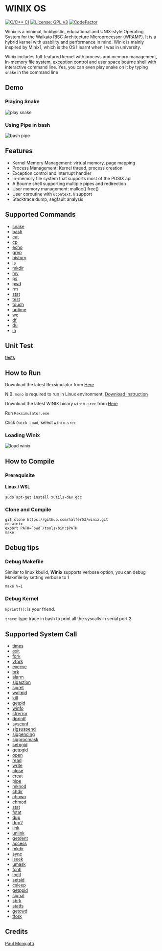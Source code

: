 # WINIX OS

[![C/C++ CI](https://github.com/halfer53/winix/actions/workflows/ccpp.yml/badge.svg)](https://github.com/halfer53/winix/actions/workflows/ccpp.yml) [![License: GPL v3](https://img.shields.io/badge/License-GPLv3-blue.svg)](https://www.gnu.org/licenses/gpl-3.0) [![CodeFactor](https://www.codefactor.io/repository/github/halfer53/winix/badge/master)](https://www.codefactor.io/repository/github/halfer53/winix/overview/master)

Winix is a minimal, hobbyistic, educational and UNIX-style Operating System for the Waikato RISC Architecture Microprocessor (WRAMP). It is a hybrid kernel with usability and performance in mind. Winix is mainly inspired by Minix1, which is the OS I learnt when I was in university.

Winix includes full-featured kernel with process and memory management, in-memory file system, exception control and user space bourne shell with interactive command line. Yes, you can even play snake on it by typing ```snake``` in the command line 

## Demo

### Playing Snake
![play snake](demo/snake.gif)

### Using Pipe in bash
![bash pipe](demo/bash_pipe_ls.gif)

## Features

 - Kernel Memory Management: virtual memory, page mapping
 - Process Management: Kernel thread, process creation
 - Exception control and interrupt handler
 - In-memory file system that supports most of the POSIX api
 - A Bourne shell supporting multiple pipes and redirection
 - User memory management: malloc() free()
 - User coroutine with ```ucontext.h``` support
 - Stacktrace dump, segfault analysis

## Supported Commands

 - [snake](user/commands/snake.c)
 - [bash](user/bash/bash.c)
 - [cat](user/commands/cat.c)
 - [cp](user/commands/cp.c)
 - [echo](user/commands/echo.c)
 - [grep](user/commands/grep.c)
 - [history](user/commands/history.c)
 - [ls](user/commands/ls.c)
 - [mkdir](user/commands/mkdir.c)
 - [mv](user/commands/mv.c)
 - [ps](user/commands/ps.c)
 - [pwd](user/commands/pwd.c)
 - [rm](user/commands/rm.c)
 - [stat](user/commands/stat.c)
 - [test](user/commands/test.c)
 - [touch](user/commands/touch.c)
 - [uptime](user/commands/uptime.c)
 - [wc](user/commands/wc.c)
 - [df](user/commands/df.c)
 - [du](user/commands/du.c)
 - [ln](user/commands/ln.c)

## Unit Test

[tests](tests)

## How to Run

Download the latest Rexsimulator from [Here](https://github.com/halfer53/rexsimulator/releases)

N.B. `mono` is required to run in Linux environment, [Download Instruction](https://www.mono-project.com/download/stable/#download-lin)

Download the latest WINIX binary ```winix.srec``` from [Here](https://github.com/halfer53/winix/releases)

Run ```Rexsimulator.exe```

Click ```Quick Load```, select ```winix.srec```

### Loading Winix
![load winix](demo/load_winix.gif)

## How to Compile

### Prerequisite

#### Linux / WSL 

```shell
sudo apt-get install xutils-dev gcc
```

### Clone and Compile

```shell
git clone https://github.com/halfer53/winix.git
cd winix
export PATH=`pwd`/tools/bin:$PATH
make
```

## Debug tips

### Debug Makefile

Similar to linux kbuild, **Winix** supports verbose option, you can debug Makefile by setting verbose to 1

```shell
make V=1
```

### Debug Kernel

`kprintf()`: is your friend. 

`trace`: type trace in bash to print all the syscalls in serial port 2 


## Supported System Call

 - [times](kernel/system/do_times.c#L23)
 - [exit](kernel/system/do_exit_wait.c#L249)
 - [fork](kernel/system/do_fork.c#L135)
 - [vfork](kernel/system/do_fork.c#L152)
 - [execve](kernel/system/do_execve.c#L48)
 - [brk](kernel/system/do_brk.c#L94)
 - [alarm](kernel/system/do_alarm.c#L29)
 - [sigaction](kernel/system/do_sigaction.c#L44)
 - [sigret](kernel/system/do_sigreturn.c#L19)
 - [waitpid](kernel/system/do_exit_wait.c#L36)
 - [kill](kernel/system/do_kill.c#L57)
 - [getpid](kernel/system/do_getpid.c#L20)
 - [winfo](kernel/system/do_winfo.c#L19)
 - [strerror](kernel/system/do_dprintf.c#L21)
 - [dprintf](kernel/system/do_dprintf.c#L52)
 - [sysconf](kernel/system/do_sysconf.c#L4)
 - [sigsuspend](kernel/system/do_sigsuspend.c#L18)
 - [sigpending](kernel/system/do_sigpending.c#L17)
 - [sigprocmask](kernel/system/do_sigprocmask.c#L20)
 - [setpgid](kernel/system/do_setpgid.c#L3)
 - [getpgid](kernel/system/do_getpgid.c#L4)
 - [open](fs/system/open_close.c#L119)
 - [read](fs/system/read_write.c#L28)
 - [write](fs/system/read_write.c#L35)
 - [close](fs/system/open_close.c#L137)
 - [creat](fs/system/open_close.c#L128)
 - [pipe](fs/system/pipe.c#L39)
 - [mknod](fs/system/mknod.c#L44)
 - [chdir](fs/system/chdir_mkdir.c#L68)
 - [chown](fs/system/chown_chmod.c#L11)
 - [chmod](fs/system/chown_chmod.c#L33)
 - [stat](fs/system/stat.c#L47)
 - [fstat](fs/system/stat.c#L56)
 - [dup](fs/system/dup.c#L50)
 - [dup2](fs/system/dup.c#L54)
 - [link](fs/system/link_unlink.c#L72)
 - [unlink](fs/system/link_unlink.c#L81)
 - [getdent](fs/system/getdent.c#L58)
 - [access](fs/system/umask_access.c#L38)
 - [mkdir](fs/system/chdir_mkdir.c#L75)
 - [sync](fs/system/sync.c#L6)
 - [lseek](fs/system/lseek.c#L58)
 - [umask](fs/system/umask_access.c#L14)
 - [fcntl](fs/system/fcntl.c#L26)
 - [ioctl](fs/system/ioctl.c#L15)
 - [setsid](/kernel/system/do_setsid.c#L3)
 - [csleep](kernel/system/do_csleep.c#L17)
 - [getppid](kernel/system/do_getpid.c#L25)
 - [signal](kernel/system/do_sigaction.c#L70)
 - [sbrk](kernel/system/do_brk.c#L85)
 - [statfs](fs/system/statfs.c#L43)
 - [getcwd](fs/system/getcwd.c#L4)
 - [tfork](kernel/system/do_fork.c#L172)

## Credits
[Paul Monigatti](https://nz.linkedin.com/in/paulmonigatti)
